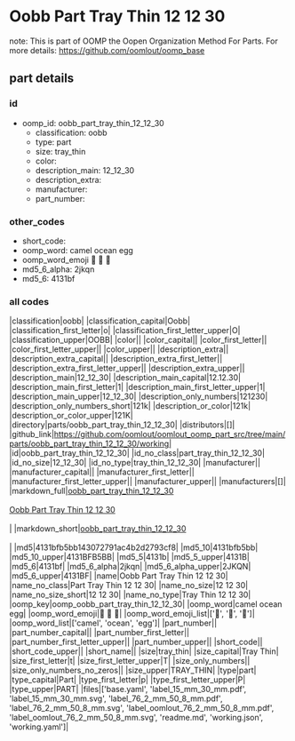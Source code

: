 # Oobb Part Tray Thin 12 12 30  

note: This is part of OOMP the Oopen Organization Method For Parts. For more details: https://github.com/oomlout/oomp_base

##  part details





### id
* oomp_id: oobb_part_tray_thin_12_12_30
  * classification: oobb
  * type: part
  * size: tray_thin
  * color: 
  * description_main: 12_12_30
  * description_extra: 
  * manufacturer: 
  * part_number: 

### other_codes
* short_code: 
* oomp_word: camel ocean egg
* oomp_word_emoji :camel: :ocean: :egg:
* md5_6_alpha: 2jkqn
* md5_6: 4131bf

### all codes 
|classification|oobb|
|classification_capital|Oobb|
|classification_first_letter|o|
|classification_first_letter_upper|O|
|classification_upper|OOBB|
|color||
|color_capital||
|color_first_letter||
|color_first_letter_upper||
|color_upper||
|description_extra||
|description_extra_capital||
|description_extra_first_letter||
|description_extra_first_letter_upper||
|description_extra_upper||
|description_main|12_12_30|
|description_main_capital|12.12.30|
|description_main_first_letter|1|
|description_main_first_letter_upper|1|
|description_main_upper|12_12_30|
|description_only_numbers|121230|
|description_only_numbers_short|121k|
|description_or_color|121k|
|description_or_color_upper|121K|
|directory|parts/oobb_part_tray_thin_12_12_30|
|distributors|[]|
|github_link|https://github.com/oomlout/oomlout_oomp_part_src/tree/main/parts/oobb_part_tray_thin_12_12_30/working|
|id|oobb_part_tray_thin_12_12_30|
|id_no_class|part_tray_thin_12_12_30|
|id_no_size|12_12_30|
|id_no_type|tray_thin_12_12_30|
|manufacturer||
|manufacturer_capital||
|manufacturer_first_letter||
|manufacturer_first_letter_upper||
|manufacturer_upper||
|manufacturers|[]|
|markdown_full|[oobb_part_tray_thin_12_12_30](https://github.com/oomlout/oomlout_oomp_part_src/tree/main/parts/oobb_part_tray_thin_12_12_30/working)<br>[](https://github.com/oomlout/oomlout_oomp_part_src/tree/main/parts/oobb_part_tray_thin_12_12_30/working)<br>[Oobb Part Tray Thin 12 12 30](https://github.com/oomlout/oomlout_oomp_part_src/tree/main/parts/oobb_part_tray_thin_12_12_30/working)<br><br>|
|markdown_short|[oobb_part_tray_thin_12_12_30](https://github.com/oomlout/oomlout_oomp_part_src/tree/main/parts/oobb_part_tray_thin_12_12_30/working)<br><br>|
|md5|4131bfb5bb143072791ac4b2d2793cf8|
|md5_10|4131bfb5bb|
|md5_10_upper|4131BFB5BB|
|md5_5|4131b|
|md5_5_upper|4131B|
|md5_6|4131bf|
|md5_6_alpha|2jkqn|
|md5_6_alpha_upper|2JKQN|
|md5_6_upper|4131BF|
|name|Oobb Part Tray Thin 12 12 30|
|name_no_class|Part Tray Thin 12 12 30|
|name_no_size|12 12 30|
|name_no_size_short|12 12 30|
|name_no_type|Tray Thin 12 12 30|
|oomp_key|oomp_oobb_part_tray_thin_12_12_30|
|oomp_word|camel ocean egg|
|oomp_word_emoji|:camel: :ocean: :egg:|
|oomp_word_emoji_list|[':camel:', ':ocean:', ':egg:']|
|oomp_word_list|['camel', 'ocean', 'egg']|
|part_number||
|part_number_capital||
|part_number_first_letter||
|part_number_first_letter_upper||
|part_number_upper||
|short_code||
|short_code_upper||
|short_name||
|size|tray_thin|
|size_capital|Tray Thin|
|size_first_letter|t|
|size_first_letter_upper|T|
|size_only_numbers||
|size_only_numbers_no_zeros||
|size_upper|TRAY_THIN|
|type|part|
|type_capital|Part|
|type_first_letter|p|
|type_first_letter_upper|P|
|type_upper|PART|
|files|['base.yaml', 'label_15_mm_30_mm.pdf', 'label_15_mm_30_mm.svg', 'label_76_2_mm_50_8_mm.pdf', 'label_76_2_mm_50_8_mm.svg', 'label_oomlout_76_2_mm_50_8_mm.pdf', 'label_oomlout_76_2_mm_50_8_mm.svg', 'readme.md', 'working.json', 'working.yaml']|
